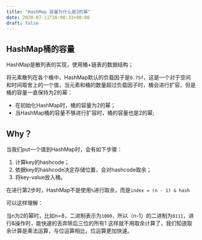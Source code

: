 ```yaml
---
title: "HashMap 容量为什么是2的幂"
date: 2020-07-11T16:00:33+08:00
draft: false
---
```


## HashMap桶的容量

HashMap是散列表的实现，使用桶+链表的数据结构；

将元素散列在各个桶中，HashMap默认的负载因子是`0.75f`，这是一个对于空间和时间取舍上的一个值，当元素和桶的数量超过负载因子时，桶会进行扩容，但是桶的容量一直保持为2的幂：


* 在初始化HashMap时，桶的容量为2的幂；
* 当HashMap桶的容量不够进行扩容时，桶的容量也是2的幂;

## Why？

当我们put一个值到HashMap时，会有如下步骤：
1. 计算key的hashcode；
2. 依据key的hashcode决定存储位置，会对hashcode取余；
3. 将key-value放入桶。

在进行第2步时，HashMap不是使用`%`进行取余，而是`index = (n - 1) & hash`

可以这样理解：

当n为2的幂时，比如n=8，二进制表示为`1000`，所以（n-1）的二进制为`0111`，进行&操作时，能快速的丢弃除后三位的所有1
这样就不用取余计算了，我们知道取余计算是乘法运算，与位运算相比，位运算更加快速。
